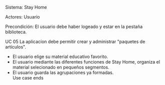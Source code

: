 Sistema: Stay Home

Actores: Usuario

Precondición: El usuario debe haber logeado y estar en la pestaña biblioteca.

UC 05 La aplicacíon debe permitir crear y administrar "paquetes de artículos".<br/>
- El usuario elige su material educativo favorito.<br/>
- El usuario mediante las diferentes funciones de Stay Home, organiza el material selecionado en pequeños segmentos.<br/>
- El usuario guarda las agrupaciones ya formadas.<br/>
Use case ends
